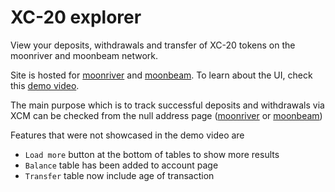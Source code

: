 # XC-20 explorer

View your deposits, withdrawals and transfer of XC-20 tokens on the moonriver and moonbeam network.

Site is hosted for [moonriver](https://xc20-ui.vercel.app) and [moonbeam](https://xc20-ui-git-moonbeam-parascan.vercel.app). To learn about the UI, check this [demo video](https://www.youtube.com/watch?v=K2FX6MFBtzA).

The main purpose which is to track successful deposits and withdrawals via XCM can be checked from the null address page ([moonriver](https://xc20-ui.vercel.app/account/0x0000000000000000000000000000000000000000) or [moonbeam](https://xc20-ui-git-moonbeam-parascan.vercel.app/account/0x0000000000000000000000000000000000000000))

Features that were not showcased in the demo video are
* `Load more` button at the bottom of tables to show more results
* `Balance` table has been added to account page
* `Transfer` table now include age of transaction
